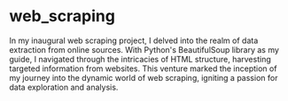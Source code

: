# web_scraping
In my inaugural web scraping project, I delved into the realm of data extraction from online sources. With Python's BeautifulSoup library as my guide, I navigated through the intricacies of HTML structure, harvesting targeted information from websites. This venture marked the inception of my journey into the dynamic world of web scraping, igniting a passion for data exploration and analysis.

